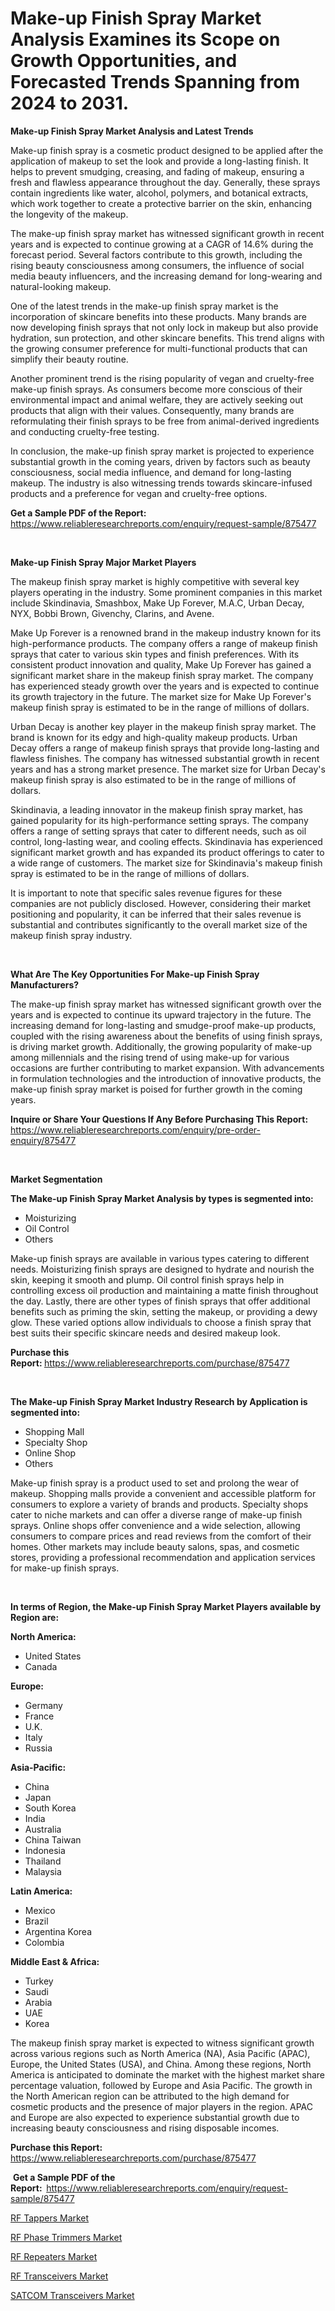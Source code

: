 <p><h1>Make-up Finish Spray Market Analysis Examines its Scope on Growth Opportunities, and Forecasted Trends Spanning from 2024 to 2031.</h1></p><p><strong>Make-up Finish Spray Market Analysis and Latest Trends</strong></p>
<p><p>Make-up finish spray is a cosmetic product designed to be applied after the application of makeup to set the look and provide a long-lasting finish. It helps to prevent smudging, creasing, and fading of makeup, ensuring a fresh and flawless appearance throughout the day. Generally, these sprays contain ingredients like water, alcohol, polymers, and botanical extracts, which work together to create a protective barrier on the skin, enhancing the longevity of the makeup.</p><p>The make-up finish spray market has witnessed significant growth in recent years and is expected to continue growing at a CAGR of 14.6% during the forecast period. Several factors contribute to this growth, including the rising beauty consciousness among consumers, the influence of social media beauty influencers, and the increasing demand for long-wearing and natural-looking makeup.</p><p>One of the latest trends in the make-up finish spray market is the incorporation of skincare benefits into these products. Many brands are now developing finish sprays that not only lock in makeup but also provide hydration, sun protection, and other skincare benefits. This trend aligns with the growing consumer preference for multi-functional products that can simplify their beauty routine.</p><p>Another prominent trend is the rising popularity of vegan and cruelty-free make-up finish sprays. As consumers become more conscious of their environmental impact and animal welfare, they are actively seeking out products that align with their values. Consequently, many brands are reformulating their finish sprays to be free from animal-derived ingredients and conducting cruelty-free testing.</p><p>In conclusion, the make-up finish spray market is projected to experience substantial growth in the coming years, driven by factors such as beauty consciousness, social media influence, and demand for long-lasting makeup. The industry is also witnessing trends towards skincare-infused products and a preference for vegan and cruelty-free options.</p></p>
<p><strong>Get a Sample PDF of the Report:&nbsp;</strong> <a href="https://www.reliableresearchreports.com/enquiry/request-sample/875477">https://www.reliableresearchreports.com/enquiry/request-sample/875477</a></p>
<p>&nbsp;</p>
<p><strong>Make-up Finish Spray Major Market Players</strong></p>
<p><p>The makeup finish spray market is highly competitive with several key players operating in the industry. Some prominent companies in this market include Skindinavia, Smashbox, Make Up Forever, M.A.C, Urban Decay, NYX, Bobbi Brown, Givenchy, Clarins, and Avene.</p><p>Make Up Forever is a renowned brand in the makeup industry known for its high-performance products. The company offers a range of makeup finish sprays that cater to various skin types and finish preferences. With its consistent product innovation and quality, Make Up Forever has gained a significant market share in the makeup finish spray market. The company has experienced steady growth over the years and is expected to continue its growth trajectory in the future. The market size for Make Up Forever's makeup finish spray is estimated to be in the range of millions of dollars.</p><p>Urban Decay is another key player in the makeup finish spray market. The brand is known for its edgy and high-quality makeup products. Urban Decay offers a range of makeup finish sprays that provide long-lasting and flawless finishes. The company has witnessed substantial growth in recent years and has a strong market presence. The market size for Urban Decay's makeup finish spray is also estimated to be in the range of millions of dollars.</p><p>Skindinavia, a leading innovator in the makeup finish spray market, has gained popularity for its high-performance setting sprays. The company offers a range of setting sprays that cater to different needs, such as oil control, long-lasting wear, and cooling effects. Skindinavia has experienced significant market growth and has expanded its product offerings to cater to a wide range of customers. The market size for Skindinavia's makeup finish spray is estimated to be in the range of millions of dollars.</p><p>It is important to note that specific sales revenue figures for these companies are not publicly disclosed. However, considering their market positioning and popularity, it can be inferred that their sales revenue is substantial and contributes significantly to the overall market size of the makeup finish spray industry.</p></p>
<p>&nbsp;</p>
<p><strong>What Are The Key Opportunities For Make-up Finish Spray Manufacturers?</strong></p>
<p><p>The make-up finish spray market has witnessed significant growth over the years and is expected to continue its upward trajectory in the future. The increasing demand for long-lasting and smudge-proof make-up products, coupled with the rising awareness about the benefits of using finish sprays, is driving market growth. Additionally, the growing popularity of make-up among millennials and the rising trend of using make-up for various occasions are further contributing to market expansion. With advancements in formulation technologies and the introduction of innovative products, the make-up finish spray market is poised for further growth in the coming years.</p></p>
<p><strong>Inquire or Share Your Questions If Any Before Purchasing This Report:</strong> <a href="https://www.reliableresearchreports.com/enquiry/pre-order-enquiry/875477">https://www.reliableresearchreports.com/enquiry/pre-order-enquiry/875477</a></p>
<p>&nbsp;</p>
<p><strong>Market Segmentation</strong></p>
<p><strong>The Make-up Finish Spray Market Analysis by types is segmented into:</strong></p>
<p><ul><li>Moisturizing</li><li>Oil Control</li><li>Others</li></ul></p>
<p><p>Make-up finish sprays are available in various types catering to different needs. Moisturizing finish sprays are designed to hydrate and nourish the skin, keeping it smooth and plump. Oil control finish sprays help in controlling excess oil production and maintaining a matte finish throughout the day. Lastly, there are other types of finish sprays that offer additional benefits such as priming the skin, setting the makeup, or providing a dewy glow. These varied options allow individuals to choose a finish spray that best suits their specific skincare needs and desired makeup look.</p></p>
<p><strong>Purchase this Report:&nbsp;</strong><a href="https://www.reliableresearchreports.com/purchase/875477">https://www.reliableresearchreports.com/purchase/875477</a></p>
<p>&nbsp;</p>
<p><strong>The Make-up Finish Spray Market Industry Research by Application is segmented into:</strong></p>
<p><ul><li>Shopping Mall</li><li>Specialty Shop</li><li>Online Shop</li><li>Others</li></ul></p>
<p><p>Make-up finish spray is a product used to set and prolong the wear of makeup. Shopping malls provide a convenient and accessible platform for consumers to explore a variety of brands and products. Specialty shops cater to niche markets and can offer a diverse range of make-up finish sprays. Online shops offer convenience and a wide selection, allowing consumers to compare prices and read reviews from the comfort of their homes. Other markets may include beauty salons, spas, and cosmetic stores, providing a professional recommendation and application services for make-up finish sprays.</p></p>
<p>&nbsp;</p>
<p><strong>In terms of Region, the Make-up Finish Spray Market Players available by Region are:</strong></p>
<p>
    <p> <strong> North America: </strong>
        <ul>
            <li>United States</li>
            <li>Canada</li>
        </ul>
        </p> 
    <p> <strong> Europe: </strong>
        <ul>
            <li>Germany</li>
            <li>France</li>
            <li>U.K.</li>
            <li>Italy</li>
            <li>Russia</li>
        </ul>
        </p> 
    <p> <strong> Asia-Pacific: </strong>
        <ul>
            <li>China</li>
            <li>Japan</li>
            <li>South Korea</li>
            <li>India</li>
            <li>Australia</li>
            <li>China Taiwan</li>
            <li>Indonesia</li>
            <li>Thailand</li>
            <li>Malaysia</li>
        </ul>
        </p> 
    <p> <strong> Latin America: </strong>
        <ul>
            <li>Mexico</li>
            <li>Brazil</li>
            <li>Argentina Korea</li>
            <li>Colombia</li>
        </ul>
        </p> 
    <p> <strong> Middle East & Africa: </strong>
        <ul>
            <li>Turkey</li>
            <li>Saudi</li>
            <li>Arabia</li>
            <li>UAE</li>
            <li>Korea</li>
        </ul>
    </p>
    </p>
<p><p>The makeup finish spray market is expected to witness significant growth across various regions such as North America (NA), Asia Pacific (APAC), Europe, the United States (USA), and China. Among these regions, North America is anticipated to dominate the market with the highest market share percentage valuation, followed by Europe and Asia Pacific. The growth in the North American region can be attributed to the high demand for cosmetic products and the presence of major players in the region. APAC and Europe are also expected to experience substantial growth due to increasing beauty consciousness and rising disposable incomes.</p></p>
<p><strong>Purchase this Report: </strong><a href="https://www.reliableresearchreports.com/purchase/875477">https://www.reliableresearchreports.com/purchase/875477</a></p>
<p>&nbsp;<strong>Get a Sample PDF of the Report:&nbsp;&nbsp;</strong><a href="https://www.reliableresearchreports.com/enquiry/request-sample/875477">https://www.reliableresearchreports.com/enquiry/request-sample/875477</a></p>
<p><strong></strong></p>
<p><p><a href="https://medium.com/@patriciahanson2013/rf-tappers-market-report-reveals-the-latest-trends-and-growth-opportunities-of-this-market-54d49f7ed16c">RF Tappers Market</a></p><p><a href="https://medium.com/@patriciahanson2013/rf-phase-trimmers-market-comprehensive-assessment-by-type-application-and-geography-7e484148c5e2">RF Phase Trimmers Market</a></p><p><a href="https://medium.com/@patriciahanson2013/rf-repeaters-market-analysis-and-sze-forecasted-for-period-from-2024-to-2031-7f5b3e45cf23">RF Repeaters Market</a></p><p><a href="https://medium.com/@patriciahanson2013/rf-transceivers-market-research-report-its-history-and-forecast-2024-to-2031-f8eeec06b640">RF Transceivers Market</a></p><p><a href="https://medium.com/@patriciahanson2013/satcom-transceivers-market-insights-into-market-cagr-market-trends-and-growth-strategies-0ce3411947a8">SATCOM Transceivers Market</a></p></p>